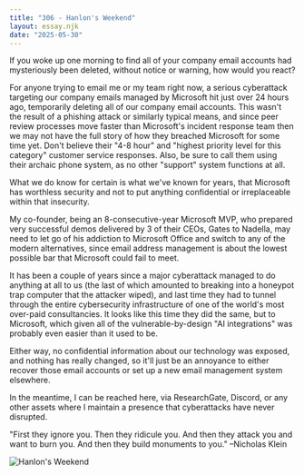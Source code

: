 ```yaml
---
title: "306 - Hanlon's Weekend"
layout: essay.njk
date: "2025-05-30"
---
```


If you woke up one morning to find all of your company email accounts had mysteriously been deleted, without notice or warning, how would you react?

For anyone trying to email me or my team right now, a serious cyberattack targeting our company emails managed by Microsoft hit just over 24 hours ago, temporarily deleting all of our company email accounts. This wasn't the result of a phishing attack or similarly typical means, and since peer review processes move faster than Microsoft's incident response team then we may not have the full story of how they breached Microsoft for some time yet. Don't believe their "4-8 hour" and "highest priority level for this category" customer service responses. Also, be sure to call them using their archaic phone system, as no other "support" system functions at all.

What we do know for certain is what we've known for years, that Microsoft has worthless security and not to put anything confidential or irreplaceable within that insecurity.

My co-founder, being an 8-consecutive-year Microsoft MVP, who prepared very successful demos delivered by 3 of their CEOs, Gates to Nadella, may need to let go of his addiction to Microsoft Office and switch to any of the modern alternatives, since email address management is about the lowest possible bar that Microsoft could fail to meet.

It has been a couple of years since a major cyberattack managed to do anything at all to us (the last of which amounted to breaking into a honeypot trap computer that the attacker wiped), and last time they had to tunnel through the entire cybersecurity infrastructure of one of the world's most over-paid consultancies. It looks like this time they did the same, but to Microsoft, which given all of the vulnerable-by-design "AI integrations" was probably even easier than it used to be.

Either way, no confidential information about our technology was exposed, and nothing has really changed, so it'll just be an annoyance to either recover those email accounts or set up a new email management system elsewhere.

In the meantime, I can be reached here, via ResearchGate, Discord, or any other assets where I maintain a presence that cyberattacks have never disrupted.

"First they ignore you. Then they ridicule you. And then they attack you and want to burn you. And then they build monuments to you." –Nicholas Klein

![Hanlon's Weekend](https://media.licdn.com/dms/image/v2/D5622AQF_stZx1cXuTQ/feedshare-shrink_800/B56Zcj120PHUAk-/0/1748653010615?e=1751500800&v=beta&t=2Ep8MuY6ENUWlPnIOXiKY0aD7jb8YDywSnSwJMdgfd4)